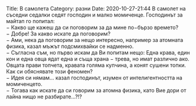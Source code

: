 Title: В самолета
Category: разни
Date: 2020-10-27-21:44
В самолет на съседни седалки седят господин и малко момиченце. Господинът за майтап го попитал:  
&minus; Какво ще кажеш да си поговорим за да мине по&minus;бързо времето?  
&minus; Добре! За какво искате да поговорим?  
&minus; Ами, нека да поговорим за нещо интересно, например за атомната физика, казал мъжът подсмихвайки се надменно.  
&minus; Съгласна съм, но първо искам да Ви попитам нещо: Една крава, един кон и една овца ядат една и съща храна &minus; трева, но имат различно ако. Овцата прави топчета, кравата голяма купчина, а конят сушени топки. Как си обяснявате този феномен?  
&minus; Идея си нямам... казал господинът, изумен от интелигентността на момиченцето.  
&minus; Тогава как искате да си говорим за атомна физика, като Вие дори от лайна нищо не разбирате...?!?